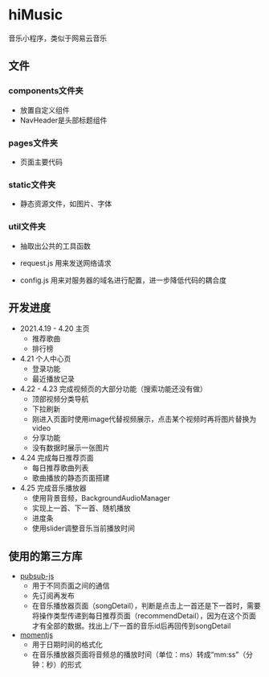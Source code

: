 # hiMusic
音乐小程序，类似于网易云音乐

## 文件
### components文件夹
- 放置自定义组件
- NavHeader是头部标题组件

### pages文件夹
- 页面主要代码

### static文件夹
- 静态资源文件，如图片、字体

### util文件夹
- 抽取出公共的工具函数

- request.js 用来发送网络请求
- config.js 用来对服务器的域名进行配置，进一步降低代码的耦合度

## 开发进度
- 2021.4.19 - 4.20 主页
	- 推荐歌曲
	- 排行榜
- 4.21 个人中心页
	- 登录功能
	- 最近播放记录
- 4.22 - 4.23 完成视频页的大部分功能（搜索功能还没有做）
	- 顶部视频分类导航
	- 下拉刷新
	- 刚进入页面时使用image代替视频展示，点击某个视频时再将图片替换为video
	- 分享功能
	- 没有数据时展示一张图片
- 4.24 完成每日推荐页面
	- 每日推荐歌曲列表
	- 歌曲播放的静态页面搭建
- 4.25 完成音乐播放器
	- 使用背景音频，BackgroundAudioManager
	- 实现上一首、下一首、随机播放
	- 进度条
	- 使用slider调整音乐当前播放时间

## 使用的第三方库
- [pubsub-js](https://github.com/mroderick/PubSubJS) 
	- 用于不同页面之间的通信
	- 先订阅再发布
	- 在音乐播放器页面（songDetail），判断是点击上一首还是下一首时，需要将操作类型传递到每日推荐页面（recommendDetail），因为在这个页面才有全部的数据。找出上/下一首的音乐id后再回传到songDetail
- [momentjs](http://momentjs.cn/)
	- 用于日期时间的格式化
	- 在音乐播放器页面将音频总的播放时间（单位：ms）转成“mm:ss”（分钟：秒）的形式
 

